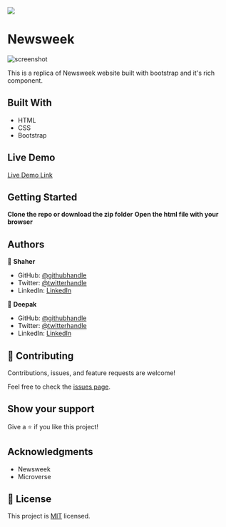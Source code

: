 ![](https://img.shields.io/badge/Newsweek-blueviolet)

# Newsweek

> 

![screenshot](img/newsweek.png)

This is a replica of Newsweek website built with bootstrap and it's rich component.

## Built With

- HTML
- CSS
- Bootstrap

## Live Demo

[Live Demo Link](https://shaher-11.github.io/Newsweek/)


## Getting Started

**Clone the repo or download the zip folder**
**Open the html file with your browser**


## Authors

👤 **Shaher**

- GitHub: [@githubhandle](https://github.com/Shaher-11/)
- Twitter: [@twitterhandle](https://twitter.com/ShaherShamroukh/)
- LinkedIn: [LinkedIn](https://www.linkedin.com/in/shaher-shamroukh/)

👤 **Deepak**

- GitHub: [@githubhandle](https://github.com/Deepakdanger )
- Twitter: [@twitterhandle](https://twitter.com/twitterhandle)
- LinkedIn: [LinkedIn](https://linkedin.com/linkedinhandle)

## 🤝 Contributing

Contributions, issues, and feature requests are welcome!

Feel free to check the [issues page](issues/).

## Show your support

Give a ⭐️ if you like this project!

## Acknowledgments

- Newsweek
- Microverse

## 📝 License

This project is [MIT](lic.url) licensed.
